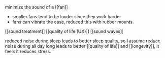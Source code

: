 minimize the sound of a [[fan]]

- smaller fans tend to be louder since they work harder
- fans can vibrate the case, reduced this with rubber mounts. 

[[sound treatment]]
[[quality of life (UX)]]
[[sound waves]]

reduced noise during sleep leads to better sleep quality, so I assume reduce noise during all day long leads to better [[quality of life]] and [[longevity]], it feels it reduces stress.
